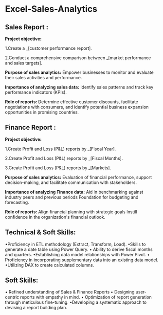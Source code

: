 # Excel-Sales-Analytics
## Sales Report :

 **Project objective:** 

  1.Create a _[customer performance report].

  2.Conduct a comprehensive comparison between _[market performance and sales targets].

 **Purpose of sales analytics:** Empower businesses to monitor and evaluate their sales activities and performance.

**Importance of analyzing sales data:** Identify sales patterns and track key performance indicators (KPIs).

 **Role of reports:** Determine effective customer discounts, facilitate negotiations with consumers, and identify potential business expansion opportunities in promising countries.

## Finance Report :

**Project objective:** 

   1.Create Profit and Loss (P&L) reports by _[Fiscal Year].
  
   2.Create Profit and Loss (P&L) reports by _[Fiscal Months].

   3.Create Profit and Loss (P&L) reports by _[Markets].

 **Purpose of sales analytics:** Evaluation of financial performance, support decision-making, and facilitate communication with stakeholders.

 **Importance of analyzing Finance data:** Aid in benchmarking against industry peers and previous periods Foundation for budgeting and forecasting.

 **Role of reports:** Align financial planning with strategic goals Instill confidence in the organization's financial outlook.


## Technical & Soft Skills:
•Proficiency in ETL methodology (Extract, Transform, Load).
•Skills to generate a date table using Power Query.
•	Ability to derive fiscal months and quarters.
•Establishing data model relationships with Power Pivot.
•	Proficiency in incorporating supplementary data into an existing data model.
•Utilizing DAX to create calculated columns.

## Soft Skills:
•	Refined understanding of Sales & Finance Reports
•	Designing user-centric reports with empathy in mind.
•	Optimization of report generation through meticulous fine-tuning.
•Developing a systematic approach to devising a report building plan.

